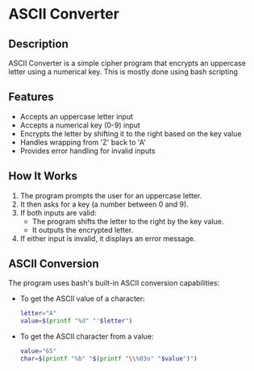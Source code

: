 # ASCII Converter

## Description

ASCII Converter is a simple cipher program that encrypts an uppercase letter using a numerical key. This is mostly done using bash scripting

## Features

- Accepts an uppercase letter input
- Accepts a numerical key (0-9) input
- Encrypts the letter by shifting it to the right based on the key value
- Handles wrapping from 'Z' back to 'A'
- Provides error handling for invalid inputs

## How It Works

1. The program prompts the user for an uppercase letter.
2. It then asks for a key (a number between 0 and 9).
3. If both inputs are valid:
   - The program shifts the letter to the right by the key value.
   - It outputs the encrypted letter.
4. If either input is invalid, it displays an error message.

## ASCII Conversion

The program uses bash's built-in ASCII conversion capabilities:

- To get the ASCII value of a character:
  ```bash
  letter="A"
  value=$(printf "%d" "'$letter")
  ```

- To get the ASCII character from a value:
  ```bash
  value="65"
  char=$(printf "%b" "$(printf "\\%03o" "$value")")
  ```

